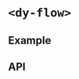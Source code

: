 # `<dy-flow>`

## Example

<gbp-example
  name="dy-flow"
  props='{"style": "width: 100%", "graph": {"id":"root","children":[{"id":"n1","data":"Node 1"},{"id":"n2","data":"Node 2"},{"id":"n3","data":"Node 3"},{"id":"n4","data":"Node 4"},{"id":"n5","data":"Node 5"}],"edges":[{"id":"e1","sources":["n1"],"targets":["n2"]},{"id":"e2","sources":["n1"],"targets":["n3"]},{"id":"e3","sources":["n1"],"targets":["n4"]},{"id":"e4","sources":["n4"],"targets":["n5"]}]} }'
  src="https://jspm.dev/duoyun-ui/elements/flow"></gbp-example>

## API

<gbp-api src="/src/elements/flow.ts" name="dy-flow"></gbp-api>
